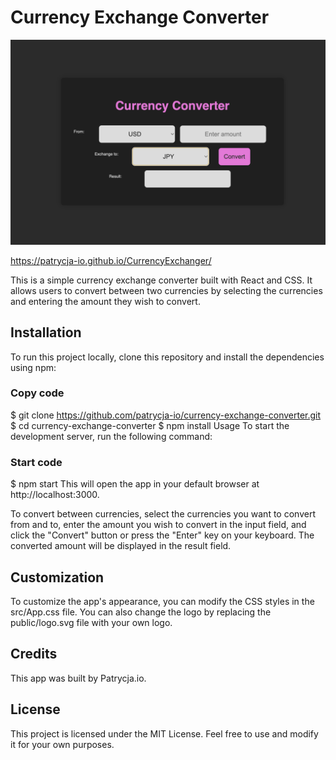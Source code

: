 # Currency Exchange Converter

![image](/app.png)

https://patrycja-io.github.io/CurrencyExchanger/

This is a simple currency exchange converter built with React and CSS. It allows users to convert between two currencies by selecting the currencies and entering the amount they wish to convert.

## Installation
To run this project locally, clone this repository and install the dependencies using npm:


### Copy code
$ git clone https://github.com/patrycja-io/currency-exchange-converter.git
$ cd currency-exchange-converter
$ npm install
Usage
To start the development server, run the following command:

### Start code
$ npm start
This will open the app in your default browser at http://localhost:3000.

To convert between currencies, select the currencies you want to convert from and to, enter the amount you wish to convert in the input field, and click the "Convert" button or press the "Enter" key on your keyboard. The converted amount will be displayed in the result field.

## Customization
To customize the app's appearance, you can modify the CSS styles in the src/App.css file. You can also change the logo by replacing the public/logo.svg file with your own logo.

## Credits
This app was built by Patrycja.io.

## License
This project is licensed under the MIT License. Feel free to use and modify it for your own purposes.
